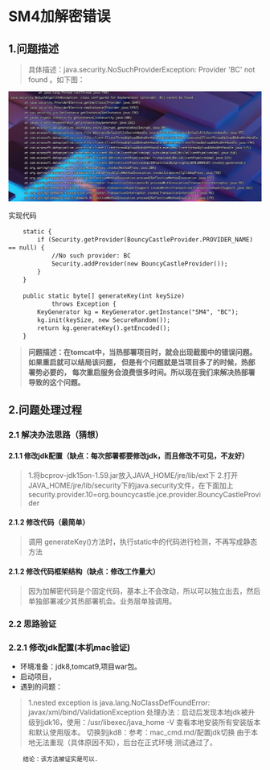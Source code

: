 # SM4加解密错误

## 1.问题描述

> 具体描述：java.security.NoSuchProviderException: Provider 'BC' not found 。如下图：

![错误截图](../data/img/wq/wq-1.jpg)

实现代码

``` 
    static {
        if (Security.getProvider(BouncyCastleProvider.PROVIDER_NAME) == null) {
            //No such provider: BC
            Security.addProvider(new BouncyCastleProvider());
        }
    }
    
    public static byte[] generateKey(int keySize)
            throws Exception {
        KeyGenerator kg = KeyGenerator.getInstance("SM4", "BC");
        kg.init(keySize, new SecureRandom());
        return kg.generateKey().getEncoded();
    }
```

> **问题描述：在tomcat中，当热部署项目时，就会出现截图中的错误问题。如果重启就可以结局该问题， 但是有个问题就是当项目多了的时候，热部署势必要的， 每次重启服务会浪费很多时间。所以现在我们来解决热部署导致的这个问题。**

## 2.问题处理过程

### 2.1 解决办法思路（猜想）

#### 2.1.1 修改jdk配置（缺点：每次部署都要修改jdk，而且修改不可见，不友好）

> 1.将bcprov-jdk15on-1.59.jar放入JAVA_HOME/jre/lib/ext下
> 2.打开JAVA_HOME/jre/lib/security下的java.security文件，在下面加上 security.provider.10=org.bouncycastle.jce.provider.BouncyCastleProvider

#### 2.1.2 修改代码（最简单）

> 调用 generateKey()方法时，执行static中的代码进行检测，不再写成静态方法

#### 2.1.2 修改代码框架结构（缺点：修改工作量大）

> 因为加解密代码是个固定代码，基本上不会改动，所以可以独立出去，然后单独部署减少其热部署机会。业务层单独调用。

### 2.2 思路验证

### 2.2.1 修改jdk配置(本机mac验证)

+ 环境准备：jdk8,tomcat9,项目war包。
+ 启动项目，
+ 遇到的问题：

> 1.nested exception is java.lang.NoClassDefFoundError: javax/xml/bind/ValidationException
> 处理办法：启动后发现本地jdk被升级到jdk16，使用：/usr/libexec/java_home -V 查看本地安装所有安装版本和默认使用版本。
> 切换到jkd8：参考：mac_cmd.md/配置jdk切换
> 由于本地无法重现（具体原因不知），后台在正式环境 测试通过了。

```
    结论：该方法被证实是可以. 
```